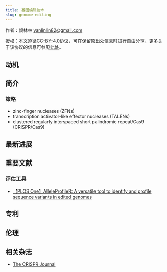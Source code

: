 ```yaml
---
title: 基因编辑技术
slug: genome-editing
---
```


作者：颜林林 <yanlinlin82@gmail.com>

授权：本文遵循[CC-BY-4.0协议](LICENSE)，可在保留原出处信息时进行自由分享，更多关于该协议的信息可参见[此处](https://creativecommons.org/licenses/by/4.0/deed.zh)。

## 动机

## 简介

### 策略

* zinc-finger nucleases (ZFNs)
* transcription activator-like effector nucleases (TALENs)
* clustered regularly interspaced short palindromic repeat/Cas9 (CRISPR/Cas9)

## 最新进展

## 重要文献

### 评估工具

* [【PLOS One】AlleleProfileR: A versatile tool to identify and profile sequence variants in edited genomes](https://doi.org/10.1371/journal.pone.0226694)

## 专利

## 伦理

## 相关杂志

* [The CRISPR Journal](https://home.liebertpub.com/publications/the-crispr-journal/642)
